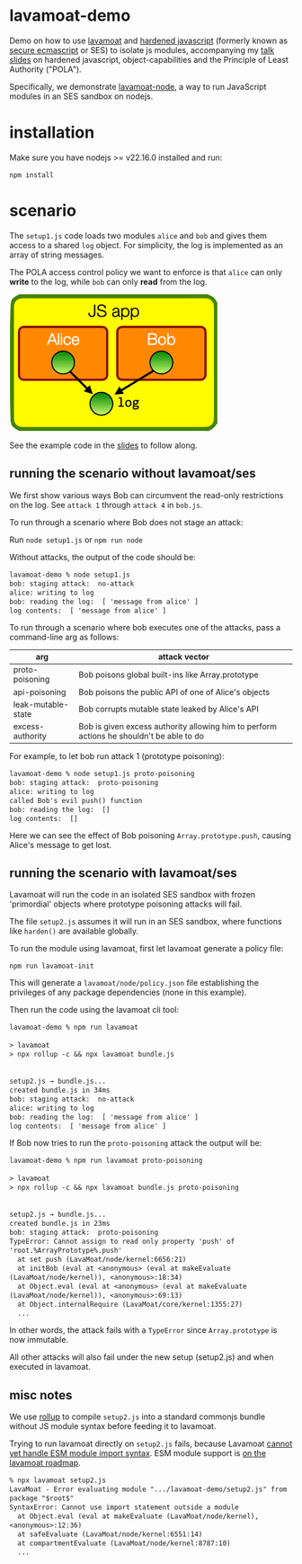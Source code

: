 # lavamoat-demo

Demo on how to use [lavamoat](https://lavamoat.github.io) and [hardened javascript](https://hardenedjs.org) (formerly known as [secure ecmascript](https://github.com/endojs/endo/tree/master/packages/ses) or SES) to isolate js modules, accompanying my [talk slides](https://tvcutsem.github.io/assets/HardenedJS_BlueLava2022.pdf) on hardened javascript, object-capabilities and the Principle of Least Authority ("POLA").

Specifically, we demonstrate [lavamoat-node](https://github.com/LavaMoat/LavaMoat/tree/main/packages/node), a way to run JavaScript modules in an SES sandbox on nodejs.

# installation

Make sure you have nodejs >= v22.16.0 installed and run:

```
npm install
```

# scenario

The `setup1.js` code loads two modules `alice` and `bob` and gives them access to a shared `log` object. For simplicity, the log is implemented as an array of string messages.

The POLA access control policy we want to enforce is that `alice` can only **write** to the log, while `bob` can only **read** from the log.

![scenario setup](setup.png)

See the example code in the [slides](https://tvcutsem.github.io/assets/HardenedJS_BlueLava2022.pdf) to follow along.

## running the scenario without lavamoat/ses

We first show various ways Bob can circumvent the read-only restrictions on the log. See `attack 1` through `attack 4` in `bob.js`.

To run through a scenario where Bob does not stage an attack:

Run `node setup1.js` or `npm run node`

Without attacks, the output of the code should be:

```
lavamoat-demo % node setup1.js 
bob: staging attack:  no-attack
alice: writing to log
bob: reading the log:  [ 'message from alice' ]
log contents:  [ 'message from alice' ]
```

To run through a scenario where bob executes one of the attacks, pass a command-line arg as follows:

| arg | attack vector |
|----------|----------|
| proto-poisoning     | Bob poisons global built-ins like Array.prototype |
| api-poisoning        | Bob poisons the public API of one of Alice's objects |
| leak-mutable-state   | Bob corrupts mutable state leaked by Alice's API |
| excess-authority        | Bob is given excess authority allowing him to perform actions he shouldn't be able to do |

For example, to let bob run attack 1 (prototype poisoning):

```
lavamoat-demo % node setup1.js proto-poisoning
bob: staging attack:  proto-poisoning
alice: writing to log
called Bob's evil push() function
bob: reading the log:  []
log contents:  []
```

Here we can see the effect of Bob poisoning `Array.prototype.push`, causing Alice's message to get lost.

## running the scenario with lavamoat/ses

Lavamoat will run the code in an isolated SES sandbox with frozen 'primordial' objects where prototype poisoning attacks will fail.

The file `setup2.js` assumes it will run in an SES sandbox, where functions like `harden()` are available globally.

To run the module using lavamoat, first let lavamoat generate a policy file:

```
npm run lavamoat-init
```

This will generate a `lavamoat/node/policy.json` file establishing the privileges of any package dependencies (none in this example).

Then run the code using the lavamoat cli tool:

```
lavamoat-demo % npm run lavamoat

> lavamoat
> npx rollup -c && npx lavamoat bundle.js


setup2.js → bundle.js...
created bundle.js in 34ms
bob: staging attack:  no-attack
alice: writing to log
bob: reading the log:  [ 'message from alice' ]
log contents:  [ 'message from alice' ]
```

If Bob now tries to run the `proto-poisoning` attack the output will be:

```
lavamoat-demo % npm run lavamoat proto-poisoning

> lavamoat
> npx rollup -c && npx lavamoat bundle.js proto-poisoning


setup2.js → bundle.js...
created bundle.js in 23ms
bob: staging attack:  proto-poisoning
TypeError: Cannot assign to read only property 'push' of 'root.%ArrayPrototype%.push'
  at set push (LavaMoat/node/kernel:6656:21)
  at initBob (eval at <anonymous> (eval at makeEvaluate (LavaMoat/node/kernel)), <anonymous>:18:34)
  at Object.eval (eval at <anonymous> (eval at makeEvaluate (LavaMoat/node/kernel)), <anonymous>:69:13)
  at Object.internalRequire (LavaMoat/core/kernel:1355:27)
  ...
```

In other words, the attack fails with a `TypeError` since `Array.prototype` is now immutable.

All other attacks will also fail under the new setup (setup2.js) and when executed in lavamoat.

## misc notes

We use [rollup](https://rollupjs.org/guide/en/) to compile `setup2.js` into a standard commonjs bundle without JS module syntax before feeding it to lavamoat.

Trying to run lavamoat directly on `setup2.js` fails, because Lavamoat [cannot yet handle ESM module import syntax](https://lavamoat.github.io/guides/lavamoat-node/). ESM module support is [on the lavamoat roadmap](https://github.com/LavaMoat/LavaMoat/issues/389#issuecomment-1325226403).

```
% npx lavamoat setup2.js
LavaMoat - Error evaluating module ".../lavamoat-demo/setup2.js" from package "$root$" 
SyntaxError: Cannot use import statement outside a module
  at Object.eval (eval at makeEvaluate (LavaMoat/node/kernel), <anonymous>:12:36)
  at safeEvaluate (LavaMoat/node/kernel:6551:14)
  at compartmentEvaluate (LavaMoat/node/kernel:8787:10)
  ...
```